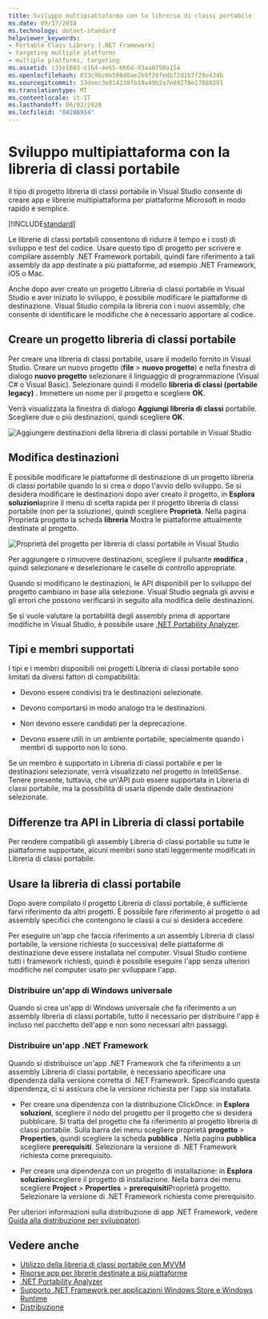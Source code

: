 ```yaml
---
title: Sviluppo multipiattaforma con la libreria di classi portabile
ms.date: 09/17/2018
ms.technology: dotnet-standard
helpviewer_keywords:
- Portable Class Library [.NET Framework]
- targeting multiple platforms
- multiple platforms, targeting
ms.assetid: c31e1663-c164-4e65-b66d-d3aa8750a154
ms.openlocfilehash: 033c9bc6e506d0ae2b9f20fedb72d1b7f29e434b
ms.sourcegitcommit: 33deec3e814238fb18a49b2a7e89278e27888291
ms.translationtype: MT
ms.contentlocale: it-IT
ms.lasthandoff: 06/02/2020
ms.locfileid: "84288914"
---
```

# <a name="cross-platform-development-with-the-portable-class-library"></a>Sviluppo multipiattaforma con la libreria di classi portabile

Il tipo di progetto libreria di classi portabile in Visual Studio consente di creare app e librerie multipiattaforma per piattaforme Microsoft in modo rapido e semplice.

[!INCLUDE[standard](../../../includes/pcl-to-standard.md)]

Le librerie di classi portabili consentono di ridurre il tempo e i costi di sviluppo e test del codice. Usare questo tipo di progetto per scrivere e compilare assembly .NET Framework portabili, quindi fare riferimento a tali assembly da app destinate a più piattaforme, ad esempio .NET Framework, iOS o Mac.

Anche dopo aver creato un progetto Libreria di classi portabile in Visual Studio e aver iniziato lo sviluppo, è possibile modificare le piattaforme di destinazione. Visual Studio compila la libreria con i nuovi assembly, che consente di identificare le modifiche che è necessario apportare al codice.

## <a name="create-a-portable-class-library-project"></a>Creare un progetto libreria di classi portabile

Per creare una libreria di classi portabile, usare il modello fornito in Visual Studio. Creare un nuovo progetto (**file**  >  **nuovo progetto**) e nella finestra di dialogo **nuovo progetto** selezionare il linguaggio di programmazione (Visual C# o Visual Basic). Selezionare quindi il modello **libreria di classi (portabile legacy)** . Immettere un nome per il progetto e scegliere **OK**.

Verrà visualizzata la finestra di dialogo **Aggiungi libreria di classi** portabile. Scegliere due o più destinazioni, quindi scegliere **OK**.

![Aggiungere destinazioni della libreria di classi portabile in Visual Studio](media/add-portable-class-library.png)

## <a name="change-targets"></a>Modifica destinazioni

È possibile modificare le piattaforme di destinazione di un progetto libreria di classi portabile quando lo si crea o dopo l'avvio dello sviluppo. Se si desidera modificare le destinazioni dopo aver creato il progetto, in **Esplora soluzioni**aprire il menu di scelta rapida per il progetto libreria di classi portabile (non per la soluzione), quindi scegliere **Proprietà**. Nella pagina Proprietà progetto la scheda **libreria** Mostra le piattaforme attualmente destinate al progetto.

![Proprietà del progetto per libreria di classi portabile in Visual Studio](media/pcl-project-properties.png)

Per aggiungere o rimuovere destinazioni, scegliere il pulsante **modifica** , quindi selezionare e deselezionare le caselle di controllo appropriate.

Quando si modificano le destinazioni, le API disponibili per lo sviluppo del progetto cambiano in base alla selezione. Visual Studio segnala gli avvisi e gli errori che possono verificarsi in seguito alla modifica delle destinazioni.

Se si vuole valutare la portabilità degli assembly prima di apportare modifiche in Visual Studio, è possibile usare [.NET Portability Analyzer](https://marketplace.visualstudio.com/items?itemName=ConnieYau.NETPortabilityAnalyzer).

## <a name="supported-types-and-members"></a>Tipi e membri supportati

I tipi e i membri disponibili nei progetti Libreria di classi portabile sono limitati da diversi fattori di compatibilità:

- Devono essere condivisi tra le destinazioni selezionate.

- Devono comportarsi in modo analogo tra le destinazioni.

- Non devono essere candidati per la deprecazione.

- Devono essere utili in un ambiente portabile, specialmente quando i membri di supporto non lo sono.

Se un membro è supportato in Libreria di classi portabile e per le destinazioni selezionate, verrà visualizzato nel progetto in IntelliSense. Tenere presente, tuttavia, che un'API può essere supportata in Libreria di classi portabile, ma la possibilità di usarla dipende dalle destinazioni selezionate.

## <a name="api-differences-in-the-portable-class-library"></a>Differenze tra API in Libreria di classi portabile

Per rendere compatibili gli assembly Libreria di classi portabile su tutte le piattaforme supportate, alcuni membri sono stati leggermente modificati in Libreria di classi portabile.

## <a name="use-the-portable-class-library"></a>Usare la libreria di classi portabile

Dopo avere compilato il progetto Libreria di classi portabile, è sufficiente farvi riferimento da altri progetti. È possibile fare riferimento al progetto o ad assembly specifici che contengono le classi a cui si desidera accedere.

Per eseguire un'app che faccia riferimento a un assembly Libreria di classi portabile, la versione richiesta (o successiva) delle piattaforme di destinazione deve essere installata nel computer. Visual Studio contiene tutti i framework richiesti, quindi è possibile eseguire l'app senza ulteriori modifiche nel computer usato per sviluppare l'app.

### <a name="deploy-a-universal-windows-app"></a>Distribuire un'app di Windows universale

Quando si crea un'app di Windows universale che fa riferimento a un assembly libreria di classi portabile, tutto il necessario per distribuire l'app è incluso nel pacchetto dell'app e non sono necessari altri passaggi.

### <a name="deploy-a-net-framework-app"></a>Distribuire un'app .NET Framework

Quando si distribuisce un'app .NET Framework che fa riferimento a un assembly Libreria di classi portabile, è necessario specificare una dipendenza dalla versione corretta di .NET Framework. Specificando questa dipendenza, ci si assicura che la versione richiesta per l'app sia installata.

- Per creare una dipendenza con la distribuzione ClickOnce: in **Esplora soluzioni**, scegliere il nodo del progetto per il progetto che si desidera pubblicare. Si tratta del progetto che fa riferimento al progetto libreria di classi portabile. Sulla barra dei menu scegliere proprietà **progetto**  >  **Properties**, quindi scegliere la scheda **pubblica** . Nella pagina **pubblica** scegliere **prerequisiti**. Selezionare la versione di .NET Framework richiesta come prerequisito.

- Per creare una dipendenza con un progetto di installazione: in **Esplora soluzioni**scegliere il progetto di installazione. Nella barra dei menu scegliere **Project**  >  **Properties**  >  **prerequisiti**Proprietà progetto. Selezionare la versione di .NET Framework richiesta come prerequisito.

Per ulteriori informazioni sulla distribuzione di app .NET Framework, vedere [Guida alla distribuzione per sviluppatori](../../framework/deployment/deployment-guide-for-developers.md).

## <a name="see-also"></a>Vedere anche

- [Utilizzo della libreria di classi portabile con MVVM](using-portable-class-library-with-model-view-view-model.md)
- [Risorse app per librerie destinate a più piattaforme](app-resources-for-libraries-that-target-multiple-platforms.md)
- [.NET Portability Analyzer](https://marketplace.visualstudio.com/items?itemName=ConnieYau.NETPortabilityAnalyzer)
- [Supporto .NET Framework per applicazioni Windows Store e Windows Runtime](support-for-windows-store-apps-and-windows-runtime.md)
- [Distribuzione](../../framework/deployment/net-framework-applications.md)
